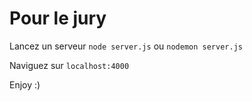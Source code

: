 # Pour le jury

Lancez un serveur `node server.js` ou `nodemon server.js`

Naviguez sur `localhost:4000`

Enjoy :)